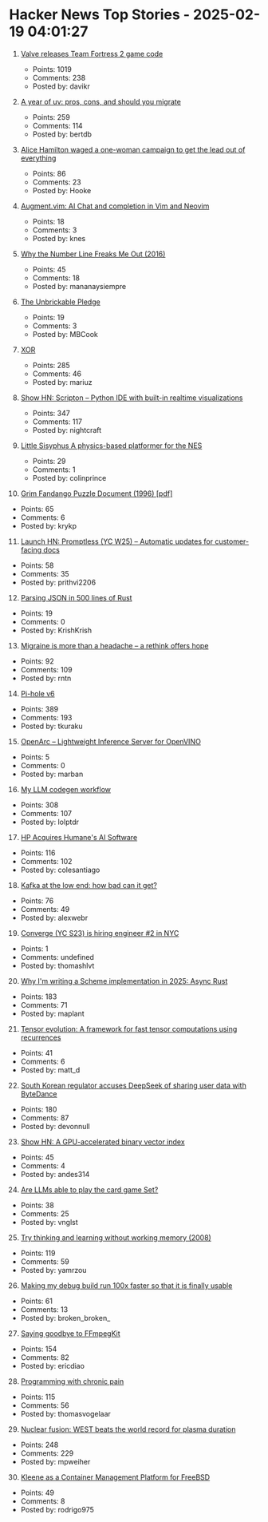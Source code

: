 # Hacker News Top Stories - 2025-02-19 04:01:27

1. [Valve releases Team Fortress 2 game code](https://github.com/ValveSoftware/source-sdk-2013/commit/0759e2e8e179d5352d81d0d4aaded72c1704b7a9)
   - Points: 1019
   - Comments: 238
   - Posted by: davikr

2. [A year of uv: pros, cons, and should you migrate](https://www.bitecode.dev/p/a-year-of-uv-pros-cons-and-should)
   - Points: 259
   - Comments: 114
   - Posted by: bertdb

3. [Alice Hamilton waged a one-woman campaign to get the lead out of everything](https://www.smithsonianmag.com/innovation/how-alice-hamilton-waged-one-woman-campaign-get-lead-out-everything-180985960/)
   - Points: 86
   - Comments: 23
   - Posted by: Hooke

4. [Augment.vim: AI Chat and completion in Vim and Neovim](https://github.com/augmentcode/augment.vim)
   - Points: 18
   - Comments: 3
   - Posted by: knes

5. [Why the Number Line Freaks Me Out (2016)](https://mathwithbaddrawings.com/2016/12/28/why-the-number-line-freaks-me-out/)
   - Points: 45
   - Comments: 18
   - Posted by: mananaysiempre

6. [The Unbrickable Pledge](https://usetrmnl.com/blog/the-unbrickable-pledge)
   - Points: 19
   - Comments: 3
   - Posted by: MBCook

7. [XOR](https://www.chiark.greenend.org.uk/~sgtatham/quasiblog/xor/)
   - Points: 285
   - Comments: 46
   - Posted by: mariuz

8. [Show HN: Scripton – Python IDE with built-in realtime visualizations](https://scripton.dev)
   - Points: 347
   - Comments: 117
   - Posted by: nightcraft

9. [Little Sisyphus A physics-based platformer for the NES](https://pubby.games/sisyphus.html)
   - Points: 29
   - Comments: 1
   - Posted by: colinprince

10. [Grim Fandango Puzzle Document (1996) [pdf]](http://gameshelf.jmac.org/2008/11/13/GrimPuzzleDoc_small.pdf)
   - Points: 65
   - Comments: 6
   - Posted by: krykp

11. [Launch HN: Promptless (YC W25) – Automatic updates for customer-facing docs](undefined)
   - Points: 58
   - Comments: 35
   - Posted by: prithvi2206

12. [Parsing JSON in 500 lines of Rust](https://www.krish.gg/blog/json-parser-in-rust)
   - Points: 19
   - Comments: 0
   - Posted by: KrishKrish

13. [Migraine is more than a headache – a rethink offers hope](https://www.nature.com/articles/d41586-025-00456-x)
   - Points: 92
   - Comments: 109
   - Posted by: rntn

14. [Pi-hole v6](https://pi-hole.net/blog/2025/02/18/introducing-pi-hole-v6/)
   - Points: 389
   - Comments: 193
   - Posted by: tkuraku

15. [OpenArc – Lightweight Inference Server for OpenVINO](https://github.com/SearchSavior/OpenArc)
   - Points: 5
   - Comments: 0
   - Posted by: marban

16. [My LLM codegen workflow](https://harper.blog/2025/02/16/my-llm-codegen-workflow-atm/)
   - Points: 308
   - Comments: 107
   - Posted by: lolptdr

17. [HP Acquires Humane's AI Software](https://humane.com/media/humane-hp)
   - Points: 116
   - Comments: 102
   - Posted by: colesantiago

18. [Kafka at the low end: how bad can it get?](https://broot.ca/kafka-at-the-low-end.html)
   - Points: 76
   - Comments: 49
   - Posted by: alexwebr

19. [Converge (YC S23) is hiring engineer #2 in NYC](https://jobs.gem.com/converge/am9icG9zdDreA6I3WJ4ZJ1Yx_WHS5zKP)
   - Points: 1
   - Comments: undefined
   - Posted by: thomashlvt

20. [Why I'm writing a Scheme implementation in 2025: Async Rust](https://maplant.com/2025-02-17-Why-I%27m-Writing-a-Scheme-Implementation-in-2025-(The-Answer-is-Async-Rust).html)
   - Points: 183
   - Comments: 71
   - Posted by: maplant

21. [Tensor evolution: A framework for fast tensor computations using recurrences](https://arxiv.org/abs/2502.03402)
   - Points: 41
   - Comments: 6
   - Posted by: matt_d

22. [South Korean regulator accuses DeepSeek of sharing user data with ByteDance](https://www.bbc.com/news/articles/c4gex0x87g4o)
   - Points: 180
   - Comments: 87
   - Posted by: devonnull

23. [Show HN: A GPU-accelerated binary vector index](https://rlafuente.com/post?post=2024-6-12-a-binary-vector-store)
   - Points: 45
   - Comments: 4
   - Posted by: andes314

24. [Are LLMs able to play the card game Set?](https://github.com/vnglst/when-ai-fails/tree/main/playing-set)
   - Points: 38
   - Comments: 25
   - Posted by: vnglst

25. [Try thinking and learning without working memory (2008)](https://sharpbrains.com/blog/2008/05/25/try-thinking-and-learning-without-working-memory/)
   - Points: 119
   - Comments: 59
   - Posted by: yamrzou

26. [Making my debug build run 100x faster so that it is finally usable](https://gaultier.github.io/blog/making_my_debug_build_run_100_times_faster.html)
   - Points: 61
   - Comments: 13
   - Posted by: broken_broken_

27. [Saying goodbye to FFmpegKit](https://tanersener.medium.com/saying-goodbye-to-ffmpegkit-33ae939767e1)
   - Points: 154
   - Comments: 82
   - Posted by: ericdiao

28. [Programming with chronic pain](https://thomasvogelaar.me/posts/programming-with-chronic-pain/)
   - Points: 115
   - Comments: 56
   - Posted by: thomasvogelaar

29. [Nuclear fusion: WEST beats the world record for plasma duration](https://www.cea.fr/english/Pages/News/nuclear-fusion-west-beats-the-world-record-for-plasma-duration.aspx)
   - Points: 248
   - Comments: 229
   - Posted by: mpweiher

30. [Kleene as a Container Management Platform for FreeBSD](https://gyptazy.com/howto-kleene-as-a-container-management-platform-for-freebsd/)
   - Points: 49
   - Comments: 8
   - Posted by: rodrigo975

